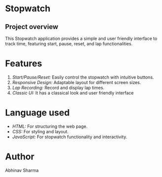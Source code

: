 # Stopwatch

## Project overview
This Stopwatch application provides a simple and user friendly interface to track time, featuring start, pause, reset, and lap functionalities.

# Features
1. *Start/Pause/Reset:* Easily control the stopwatch with intuitive buttons.
2. *Responsive Design:* Adaptable layout for different screen sizes.
3. *Lap Recording:* Record and display lap times.
4. *Classic UI:* It has a classical look and user friendly interface

# Language used
- *HTML:* For structuring the web page.
- *CSS:* For styling and layout.
- *JavaScript:* For stopwatch functionality and interactivity.

# Author
Abhinav Sharma
